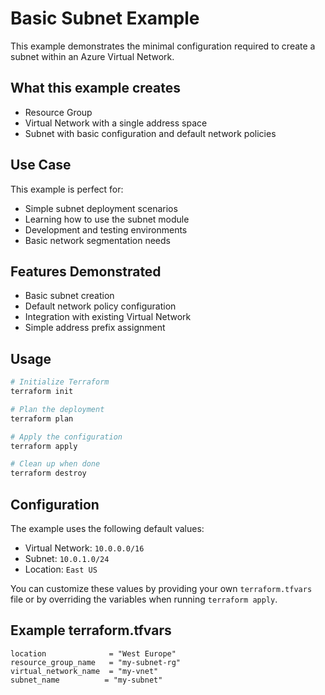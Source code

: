 # Basic Subnet Example

This example demonstrates the minimal configuration required to create a subnet within an Azure Virtual Network.

## What this example creates

- Resource Group
- Virtual Network with a single address space
- Subnet with basic configuration and default network policies

## Use Case

This example is perfect for:
- Simple subnet deployment scenarios
- Learning how to use the subnet module
- Development and testing environments
- Basic network segmentation needs

## Features Demonstrated

- Basic subnet creation
- Default network policy configuration
- Integration with existing Virtual Network
- Simple address prefix assignment

## Usage

```bash
# Initialize Terraform
terraform init

# Plan the deployment
terraform plan

# Apply the configuration
terraform apply

# Clean up when done
terraform destroy
```

## Configuration

The example uses the following default values:
- Virtual Network: `10.0.0.0/16`
- Subnet: `10.0.1.0/24`
- Location: `East US`

You can customize these values by providing your own `terraform.tfvars` file or by overriding the variables when running `terraform apply`.

## Example terraform.tfvars

```hcl
location              = "West Europe"
resource_group_name   = "my-subnet-rg"
virtual_network_name  = "my-vnet"
subnet_name          = "my-subnet"
```